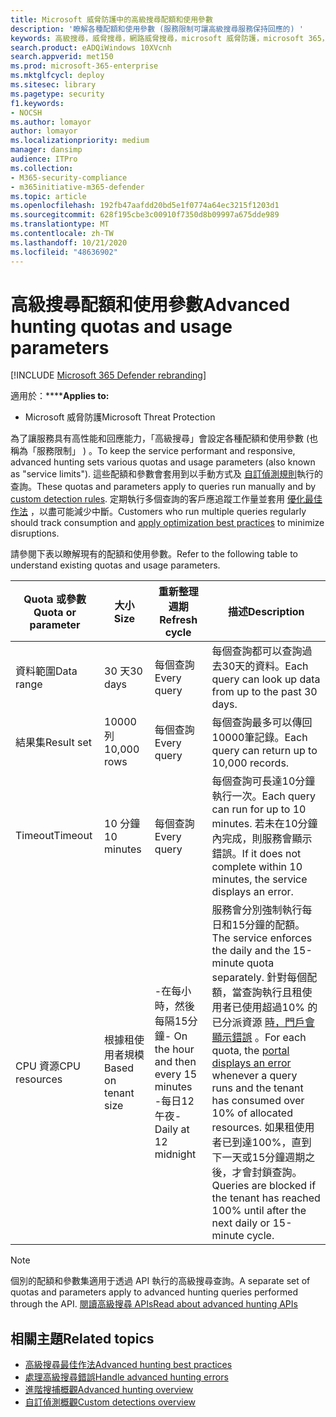 ```yaml
---
title: Microsoft 威脅防護中的高級搜尋配額和使用參數
description: '瞭解各種配額和使用參數 (服務限制可讓高級搜尋服務保持回應的) '
keywords: 高級搜尋，威脅搜尋，網路威脅搜尋，microsoft 威脅防護，microsoft 365，mtp，m365，搜尋，查詢，遙測，架構，kusto，CPU 限制，查詢限制，資源，最大結果，配額，參數，配置
search.product: eADQiWindows 10XVcnh
search.appverid: met150
ms.prod: microsoft-365-enterprise
ms.mktglfcycl: deploy
ms.sitesec: library
ms.pagetype: security
f1.keywords:
- NOCSH
ms.author: lomayor
author: lomayor
ms.localizationpriority: medium
manager: dansimp
audience: ITPro
ms.collection:
- M365-security-compliance
- m365initiative-m365-defender
ms.topic: article
ms.openlocfilehash: 192fb47aafdd20bd5e1f0774a64ec3215f1203d1
ms.sourcegitcommit: 628f195cbe3c00910f7350d8b09997a675dde989
ms.translationtype: MT
ms.contentlocale: zh-TW
ms.lasthandoff: 10/21/2020
ms.locfileid: "48636902"
---
```

# <a name="advanced-hunting-quotas-and-usage-parameters"></a><span data-ttu-id="d866a-104">高級搜尋配額和使用參數</span><span class="sxs-lookup"><span data-stu-id="d866a-104">Advanced hunting quotas and usage parameters</span></span>

[!INCLUDE [Microsoft 365 Defender rebranding](../includes/microsoft-defender.md)]


<span data-ttu-id="d866a-105">適用於：\*\*\*\*</span><span class="sxs-lookup"><span data-stu-id="d866a-105">**Applies to:**</span></span>
- <span data-ttu-id="d866a-106">Microsoft 威脅防護</span><span class="sxs-lookup"><span data-stu-id="d866a-106">Microsoft Threat Protection</span></span>

<span data-ttu-id="d866a-107">為了讓服務具有高性能和回應能力，「高級搜尋」會設定各種配額和使用參數 (也稱為「服務限制」 ) 。</span><span class="sxs-lookup"><span data-stu-id="d866a-107">To keep the service performant and responsive, advanced hunting sets various quotas and usage parameters (also known as "service limits").</span></span> <span data-ttu-id="d866a-108">這些配額和參數會套用到以手動方式及 [自訂偵測規則](custom-detection-rules.md)執行的查詢。</span><span class="sxs-lookup"><span data-stu-id="d866a-108">These quotas and parameters apply to queries run manually and by [custom detection rules](custom-detection-rules.md).</span></span> <span data-ttu-id="d866a-109">定期執行多個查詢的客戶應追蹤工作量並套用 [優化最佳作法](advanced-hunting-best-practices.md) ，以盡可能減少中斷。</span><span class="sxs-lookup"><span data-stu-id="d866a-109">Customers who run multiple queries regularly should track consumption and [apply optimization best practices](advanced-hunting-best-practices.md) to minimize disruptions.</span></span>

<span data-ttu-id="d866a-110">請參閱下表以瞭解現有的配額和使用參數。</span><span class="sxs-lookup"><span data-stu-id="d866a-110">Refer to the following table to understand existing quotas and usage parameters.</span></span>

| <span data-ttu-id="d866a-111">Quota 或參數</span><span class="sxs-lookup"><span data-stu-id="d866a-111">Quota or parameter</span></span> | <span data-ttu-id="d866a-112">大小</span><span class="sxs-lookup"><span data-stu-id="d866a-112">Size</span></span> | <span data-ttu-id="d866a-113">重新整理週期</span><span class="sxs-lookup"><span data-stu-id="d866a-113">Refresh cycle</span></span> | <span data-ttu-id="d866a-114">描述</span><span class="sxs-lookup"><span data-stu-id="d866a-114">Description</span></span> |
|--|--|--|--|
| <span data-ttu-id="d866a-115">資料範圍</span><span class="sxs-lookup"><span data-stu-id="d866a-115">Data range</span></span> | <span data-ttu-id="d866a-116">30 天</span><span class="sxs-lookup"><span data-stu-id="d866a-116">30 days</span></span> | <span data-ttu-id="d866a-117">每個查詢</span><span class="sxs-lookup"><span data-stu-id="d866a-117">Every query</span></span> | <span data-ttu-id="d866a-118">每個查詢都可以查詢過去30天的資料。</span><span class="sxs-lookup"><span data-stu-id="d866a-118">Each query can look up data from up to the past 30 days.</span></span> |
| <span data-ttu-id="d866a-119">結果集</span><span class="sxs-lookup"><span data-stu-id="d866a-119">Result set</span></span> | <span data-ttu-id="d866a-120">10000列</span><span class="sxs-lookup"><span data-stu-id="d866a-120">10,000 rows</span></span> | <span data-ttu-id="d866a-121">每個查詢</span><span class="sxs-lookup"><span data-stu-id="d866a-121">Every query</span></span> | <span data-ttu-id="d866a-122">每個查詢最多可以傳回10000筆記錄。</span><span class="sxs-lookup"><span data-stu-id="d866a-122">Each query can return up to 10,000 records.</span></span> |
| <span data-ttu-id="d866a-123">Timeout</span><span class="sxs-lookup"><span data-stu-id="d866a-123">Timeout</span></span> | <span data-ttu-id="d866a-124">10 分鐘</span><span class="sxs-lookup"><span data-stu-id="d866a-124">10 minutes</span></span> | <span data-ttu-id="d866a-125">每個查詢</span><span class="sxs-lookup"><span data-stu-id="d866a-125">Every query</span></span> | <span data-ttu-id="d866a-126">每個查詢可長達10分鐘執行一次。</span><span class="sxs-lookup"><span data-stu-id="d866a-126">Each query can run for up to 10 minutes.</span></span> <span data-ttu-id="d866a-127">若未在10分鐘內完成，則服務會顯示錯誤。</span><span class="sxs-lookup"><span data-stu-id="d866a-127">If it does not complete within 10 minutes, the service displays an error.</span></span>
| <span data-ttu-id="d866a-128">CPU 資源</span><span class="sxs-lookup"><span data-stu-id="d866a-128">CPU resources</span></span> | <span data-ttu-id="d866a-129">根據租使用者規模</span><span class="sxs-lookup"><span data-stu-id="d866a-129">Based on tenant size</span></span> | <span data-ttu-id="d866a-130">-在每小時，然後每隔15分鐘</span><span class="sxs-lookup"><span data-stu-id="d866a-130">- On the hour and then every 15 minutes</span></span><br><span data-ttu-id="d866a-131">-每日12午夜</span><span class="sxs-lookup"><span data-stu-id="d866a-131">- Daily at 12 midnight</span></span> | <span data-ttu-id="d866a-132">服務會分別強制執行每日和15分鐘的配額。</span><span class="sxs-lookup"><span data-stu-id="d866a-132">The service enforces the daily and the 15-minute quota separately.</span></span> <span data-ttu-id="d866a-133">針對每個配額，當查詢執行且租使用者已使用超過10% 的已分派資源 [時，門戶會顯示錯誤](advanced-hunting-errors.md) 。</span><span class="sxs-lookup"><span data-stu-id="d866a-133">For each quota, the [portal displays an error](advanced-hunting-errors.md) whenever a query runs and the tenant has consumed over 10% of allocated resources.</span></span> <span data-ttu-id="d866a-134">如果租使用者已到達100%，直到下一天或15分鐘週期之後，才會封鎖查詢。</span><span class="sxs-lookup"><span data-stu-id="d866a-134">Queries are blocked if the tenant has reached 100% until after the next daily or 15-minute cycle.</span></span> |

>[!NOTE] 
><span data-ttu-id="d866a-135">個別的配額和參數集適用于透過 API 執行的高級搜尋查詢。</span><span class="sxs-lookup"><span data-stu-id="d866a-135">A separate set of quotas and parameters apply to advanced hunting queries performed through the API.</span></span> [<span data-ttu-id="d866a-136">閱讀高級搜尋 APIs</span><span class="sxs-lookup"><span data-stu-id="d866a-136">Read about advanced hunting APIs</span></span>](https://docs.microsoft.com/microsoft-365/security/mtp/api-advanced-hunting)

## <a name="related-topics"></a><span data-ttu-id="d866a-137">相關主題</span><span class="sxs-lookup"><span data-stu-id="d866a-137">Related topics</span></span>

- [<span data-ttu-id="d866a-138">高級搜尋最佳作法</span><span class="sxs-lookup"><span data-stu-id="d866a-138">Advanced hunting best practices</span></span>](advanced-hunting-best-practices.md)
- [<span data-ttu-id="d866a-139">處理高級搜尋錯誤</span><span class="sxs-lookup"><span data-stu-id="d866a-139">Handle advanced hunting errors</span></span>](advanced-hunting-errors.md)
- [<span data-ttu-id="d866a-140">進階搜捕概觀</span><span class="sxs-lookup"><span data-stu-id="d866a-140">Advanced hunting overview</span></span>](advanced-hunting-overview.md)
- [<span data-ttu-id="d866a-141">自訂偵測概觀</span><span class="sxs-lookup"><span data-stu-id="d866a-141">Custom detections overview</span></span>](custom-detections-overview.md)